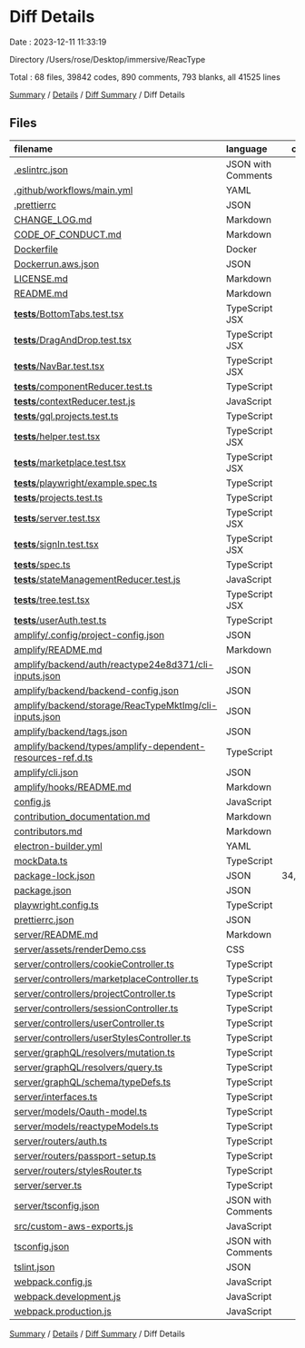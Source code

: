 # Diff Details

Date : 2023-12-11 11:33:19

Directory /Users/rose/Desktop/immersive/ReacType

Total : 68 files,  39842 codes, 890 comments, 793 blanks, all 41525 lines

[Summary](results.md) / [Details](details.md) / [Diff Summary](diff.md) / Diff Details

## Files
| filename | language | code | comment | blank | total |
| :--- | :--- | ---: | ---: | ---: | ---: |
| [.eslintrc.json](/.eslintrc.json) | JSON with Comments | 22 | 0 | 1 | 23 |
| [.github/workflows/main.yml](/.github/workflows/main.yml) | YAML | 22 | 11 | 8 | 41 |
| [.prettierrc](/.prettierrc) | JSON | 5 | 0 | 1 | 6 |
| [CHANGE_LOG.md](/CHANGE_LOG.md) | Markdown | 252 | 0 | 45 | 297 |
| [CODE_OF_CONDUCT.md](/CODE_OF_CONDUCT.md) | Markdown | 90 | 0 | 36 | 126 |
| [Dockerfile](/Dockerfile) | Docker | 19 | 4 | 14 | 37 |
| [Dockerrun.aws.json](/Dockerrun.aws.json) | JSON | 18 | 0 | 1 | 19 |
| [LICENSE.md](/LICENSE.md) | Markdown | 5 | 0 | 5 | 10 |
| [README.md](/README.md) | Markdown | 101 | 16 | 52 | 169 |
| [__tests__/BottomTabs.test.tsx](/__tests__/BottomTabs.test.tsx) | TypeScript JSX | 207 | 3 | 24 | 234 |
| [__tests__/DragAndDrop.test.tsx](/__tests__/DragAndDrop.test.tsx) | TypeScript JSX | 69 | 0 | 9 | 78 |
| [__tests__/NavBar.test.tsx](/__tests__/NavBar.test.tsx) | TypeScript JSX | 222 | 18 | 55 | 295 |
| [__tests__/componentReducer.test.ts](/__tests__/componentReducer.test.ts) | TypeScript | 243 | 36 | 20 | 299 |
| [__tests__/contextReducer.test.js](/__tests__/contextReducer.test.js) | JavaScript | 140 | 25 | 31 | 196 |
| [__tests__/gql.projects.test.ts](/__tests__/gql.projects.test.ts) | TypeScript | 122 | 16 | 6 | 144 |
| [__tests__/helper.test.tsx](/__tests__/helper.test.tsx) | TypeScript JSX | 6 | 0 | 2 | 8 |
| [__tests__/marketplace.test.tsx](/__tests__/marketplace.test.tsx) | TypeScript JSX | 111 | 3 | 20 | 134 |
| [__tests__/playwright/example.spec.ts](/__tests__/playwright/example.spec.ts) | TypeScript | 0 | 13 | 6 | 19 |
| [__tests__/projects.test.ts](/__tests__/projects.test.ts) | TypeScript | 60 | 9 | 3 | 72 |
| [__tests__/server.test.tsx](/__tests__/server.test.tsx) | TypeScript JSX | 320 | 58 | 57 | 435 |
| [__tests__/signIn.test.tsx](/__tests__/signIn.test.tsx) | TypeScript JSX | 49 | 0 | 3 | 52 |
| [__tests__/spec.ts](/__tests__/spec.ts) | TypeScript | 1 | 26 | 6 | 33 |
| [__tests__/stateManagementReducer.test.js](/__tests__/stateManagementReducer.test.js) | JavaScript | 267 | 20 | 23 | 310 |
| [__tests__/tree.test.tsx](/__tests__/tree.test.tsx) | TypeScript JSX | 108 | 3 | 3 | 114 |
| [__tests__/userAuth.test.ts](/__tests__/userAuth.test.ts) | TypeScript | 79 | 160 | 24 | 263 |
| [amplify/.config/project-config.json](/amplify/.config/project-config.json) | JSON | 17 | 0 | 0 | 17 |
| [amplify/README.md](/amplify/README.md) | Markdown | 7 | 0 | 2 | 9 |
| [amplify/backend/auth/reactype24e8d371/cli-inputs.json](/amplify/backend/auth/reactype24e8d371/cli-inputs.json) | JSON | 59 | 0 | 0 | 59 |
| [amplify/backend/backend-config.json](/amplify/backend/backend-config.json) | JSON | 35 | 0 | 0 | 35 |
| [amplify/backend/storage/ReacTypeMktImg/cli-inputs.json](/amplify/backend/storage/ReacTypeMktImg/cli-inputs.json) | JSON | 16 | 0 | 0 | 16 |
| [amplify/backend/tags.json](/amplify/backend/tags.json) | JSON | 10 | 0 | 0 | 10 |
| [amplify/backend/types/amplify-dependent-resources-ref.d.ts](/amplify/backend/types/amplify-dependent-resources-ref.d.ts) | TypeScript | 19 | 0 | 0 | 19 |
| [amplify/cli.json](/amplify/cli.json) | JSON | 63 | 0 | 0 | 63 |
| [amplify/hooks/README.md](/amplify/hooks/README.md) | Markdown | 4 | 0 | 4 | 8 |
| [config.js](/config.js) | JavaScript | 11 | 1 | 1 | 13 |
| [contribution_documentation.md](/contribution_documentation.md) | Markdown | 8 | 0 | 3 | 11 |
| [contributors.md](/contributors.md) | Markdown | 83 | 0 | 84 | 167 |
| [electron-builder.yml](/electron-builder.yml) | YAML | 20 | 0 | 1 | 21 |
| [mockData.ts](/mockData.ts) | TypeScript | 103 | 3 | 9 | 115 |
| [package-lock.json](/package-lock.json) | JSON | 34,996 | 0 | 1 | 34,997 |
| [package.json](/package.json) | JSON | 297 | 0 | 1 | 298 |
| [playwright.config.ts](/playwright.config.ts) | TypeScript | 0 | 68 | 10 | 78 |
| [prettierrc.json](/prettierrc.json) | JSON | 5 | 0 | 1 | 6 |
| [server/README.md](/server/README.md) | Markdown | 16 | 0 | 7 | 23 |
| [server/assets/renderDemo.css](/server/assets/renderDemo.css) | CSS | 169 | 0 | 10 | 179 |
| [server/controllers/cookieController.ts](/server/controllers/cookieController.ts) | TypeScript | 23 | 3 | 10 | 36 |
| [server/controllers/marketplaceController.ts](/server/controllers/marketplaceController.ts) | TypeScript | 113 | 29 | 11 | 153 |
| [server/controllers/projectController.ts](/server/controllers/projectController.ts) | TypeScript | 68 | 28 | 7 | 103 |
| [server/controllers/sessionController.ts](/server/controllers/sessionController.ts) | TypeScript | 82 | 115 | 8 | 205 |
| [server/controllers/userController.ts](/server/controllers/userController.ts) | TypeScript | 127 | 13 | 9 | 149 |
| [server/controllers/userStylesController.ts](/server/controllers/userStylesController.ts) | TypeScript | 18 | 1 | 3 | 22 |
| [server/graphQL/resolvers/mutation.ts](/server/graphQL/resolvers/mutation.ts) | TypeScript | 143 | 13 | 22 | 178 |
| [server/graphQL/resolvers/query.ts](/server/graphQL/resolvers/query.ts) | TypeScript | 57 | 10 | 8 | 75 |
| [server/graphQL/schema/typeDefs.ts](/server/graphQL/schema/typeDefs.ts) | TypeScript | 31 | 8 | 8 | 47 |
| [server/interfaces.ts](/server/interfaces.ts) | TypeScript | 47 | 3 | 10 | 60 |
| [server/models/Oauth-model.ts](/server/models/Oauth-model.ts) | TypeScript | 13 | 0 | 6 | 19 |
| [server/models/reactypeModels.ts](/server/models/reactypeModels.ts) | TypeScript | 76 | 19 | 11 | 106 |
| [server/routers/auth.ts](/server/routers/auth.ts) | TypeScript | 66 | 1 | 13 | 80 |
| [server/routers/passport-setup.ts](/server/routers/passport-setup.ts) | TypeScript | 90 | 0 | 7 | 97 |
| [server/routers/stylesRouter.ts](/server/routers/stylesRouter.ts) | TypeScript | 7 | 1 | 2 | 10 |
| [server/server.ts](/server/server.ts) | TypeScript | 201 | 93 | 56 | 350 |
| [server/tsconfig.json](/server/tsconfig.json) | JSON with Comments | 15 | 4 | 2 | 21 |
| [src/custom-aws-exports.js](/src/custom-aws-exports.js) | JavaScript | 21 | 1 | 3 | 25 |
| [tsconfig.json](/tsconfig.json) | JSON with Comments | 28 | 1 | 1 | 30 |
| [tslint.json](/tslint.json) | JSON | 18 | 0 | 1 | 19 |
| [webpack.config.js](/webpack.config.js) | JavaScript | 80 | 21 | 3 | 104 |
| [webpack.development.js](/webpack.development.js) | JavaScript | 25 | 28 | 1 | 54 |
| [webpack.production.js](/webpack.production.js) | JavaScript | 17 | 5 | 2 | 24 |

[Summary](results.md) / [Details](details.md) / [Diff Summary](diff.md) / Diff Details